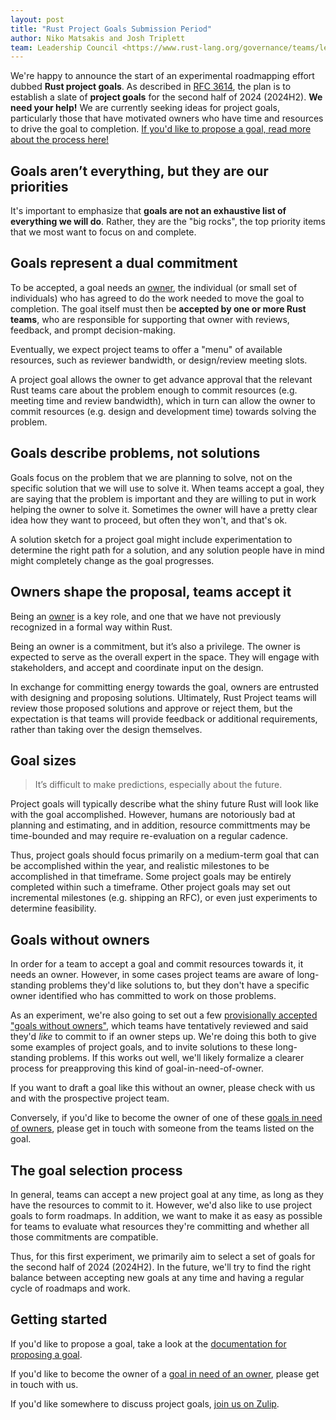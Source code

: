 ```yaml
---
layout: post
title: "Rust Project Goals Submission Period"
author: Niko Matsakis and Josh Triplett
team: Leadership Council <https://www.rust-lang.org/governance/teams/leadership-council>
---
```


We're happy to announce the start of an experimental roadmapping effort dubbed **Rust project goals**. As described in [RFC 3614][], the plan is to establish a slate of **project goals** for the second half of 2024 (2024H2). **We need your help!** We are currently seeking ideas for project goals, particularly those that have motivated owners who have time and resources to drive the goal to completion. [If you'd like to propose a goal, read more about the process here!][propose]

## Goals aren’t everything, but they are our priorities

It's important to emphasize that **goals are not an exhaustive list of everything we will do**. Rather, they are the "big rocks", the top priority items that we most want to focus on and complete.

## Goals represent a dual commitment

To be accepted, a goal needs an [owner][], the individual (or small set of individuals) who has agreed to do the work needed to move the goal to completion. The goal itself must then be **accepted by one or more Rust teams**, who are responsible for supporting that owner with reviews, feedback, and prompt decision-making.

Eventually, we expect project teams to offer a "menu" of available resources, such as reviewer bandwidth, or design/review meeting slots.

A project goal allows the owner to get advance approval that the relevant Rust teams care about the problem enough to commit resources (e.g. meeting time and review bandwidth), which in turn can allow the owner to commit resources (e.g. design and development time) towards solving the problem.

## Goals describe problems, not solutions

Goals focus on the problem that we are planning to solve, not on the specific solution that we will use to solve it. When teams accept a goal, they are saying that the problem is important and they are willing to put in work helping the owner to solve it. Sometimes the owner will have a pretty clear idea how they want to proceed, but often they won't, and that's ok.

A solution sketch for a project goal might include experimentation to determine the right path for a solution, and any solution people have in mind might completely change as the goal progresses.

## Owners shape the proposal, teams accept it

Being an [owner][] is a key role, and one that we have not previously recognized in a formal way within Rust.

Being an owner is a commitment, but it’s also a privilege. The owner is expected to serve as the overall expert in the space. They will engage with stakeholders, and accept and coordinate input on the design.

In exchange for committing energy towards the goal, owners are entrusted with designing and proposing solutions. Ultimately, Rust Project teams will review those proposed solutions and approve or reject them, but the expectation is that teams will provide feedback or additional requirements, rather than taking over the design themselves.

## Goal sizes

> It’s difficult to make predictions, especially about the future.

Project goals will typically describe what the shiny future Rust will look like with the goal accomplished. However, humans are notoriously bad at planning and estimating, and in addition, resource committments may be time-bounded and may require re-evaluation on a regular cadence.

Thus, project goals should focus primarily on a medium-term goal that can be accomplished within the year, and realistic milestones to be accomplished in that timeframe. Some project goals may be entirely completed within such a timeframe. Other project goals may set out incremental milestones (e.g. shipping an RFC), or even just experiments to determine feasibility.

## Goals without owners

In order for a team to accept a goal and commit resources towards it, it needs an owner. However, in some cases project teams are aware of long-standing problems they'd like solutions to, but they don't have a specific owner identified who has committed to work on those problems.

As an experiment, we're also going to set out a few [provisionally accepted][] ["goals without owners"][gwo], which teams have tentatively reviewed and said they'd *like* to commit to if an owner steps up. We're doing this both to give some examples of project goals, and to invite solutions to these long-standing problems. If this works out well, we'll likely formalize a clearer process for preapproving this kind of goal-in-need-of-owner.

If you want to draft a goal like this without an owner, please check with us and with the prospective project team.

Conversely, if you'd like to become the owner of one of these [goals in need of owners][gwo], please get in touch with someone from the teams listed on the goal.

## The goal selection process

In general, teams can accept a new project goal at any time, as long as they have the resources to commit to it. However, we'd also like to use project goals to form roadmaps. In addition, we want to make it as easy as possible for teams to evaluate what resources they're committing and whether all those commitments are compatible.

Thus, for this first experiment, we primarily aim to select a set of goals for the second half of 2024 (2024H2). In the future, we'll try to find the right balance between accepting new goals at any time and having a regular cycle of roadmaps and work.

## Getting started

If you'd like to propose a goal, take a look at the [documentation for proposing a goal][propose].

If you'd like to become the owner of a [goal in need of an owner][gwo], please get in touch with us.

If you'd like somewhere to discuss project goals, [join us on Zulip][Zulip].

[RFC 3614]: https://github.com/rust-lang/rfcs/pull/3614

[propose]: https://rust-lang.github.io/rust-project-goals/how_to/propose_a_goal.html

[gwo]: https://rust-lang.github.io/rust-project-goals/2024h2/slate.html#provisional-goals-in-need-of-owners

[Zulip]: https://rust-lang.zulipchat.com/#narrow/stream/435869-project-goals-2024h2

[owner]: https://rust-lang.github.io/rust-project-goals/about/owners.html

[provisionally accepted]: https://rust-lang.github.io/rust-project-goals/about/provisional_goals.html
